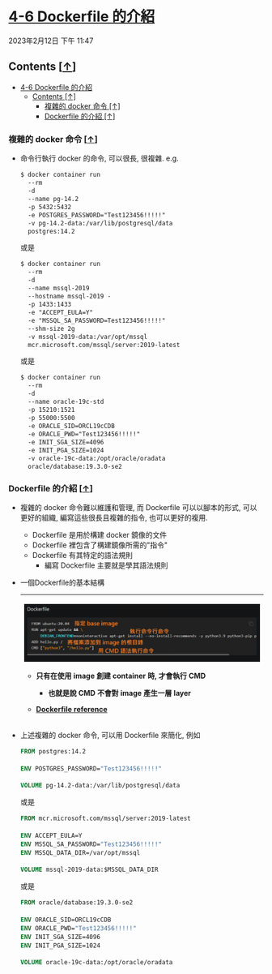 <!-- This md file is originally converted from onenote -->

# [4-6 Dockerfile 的介紹](https://dockertips.readthedocs.io/en/latest/docker-image/dockerfile-intro.html)

2023年2月12日
下午 11:47

## Contents [[↑](#4-6-dockerfile-的介紹)]

- [4-6 Dockerfile 的介紹](#4-6-dockerfile-的介紹)
  - [Contents \[↑\]](#contents-)
    - [複雜的 docker 命令 \[↑\]](#複雜的-docker-命令-)
    - [Dockerfile 的介紹 \[↑\]](#dockerfile-的介紹-)

### 複雜的 docker 命令 [[↑](#4-6-dockerfile-的介紹)]

- 命令行執行 docker 的命令, 可以很長, 很複雜. e.g.

  ```shell
  $ docker container run
    --rm
    -d
    --name pg-14.2
    -p 5432:5432
    -e POSTGRES_PASSWORD="Test123456!!!!!"
    -v pg-14.2-data:/var/lib/postgresql/data
    postgres:14.2
  ```

  或是

  ```shell
  $ docker container run
    --rm
    -d
    --name mssql-2019
    --hostname mssql-2019 -
    -p 1433:1433
    -e "ACCEPT_EULA=Y"
    -e "MSSQL_SA_PASSWORD=Test123456!!!!!"
    --shm-size 2g
    -v mssql-2019-data:/var/opt/mssql 
    mcr.microsoft.com/mssql/server:2019-latest
  ```

  或是
  
  ```shell
  $ docker container run
    --rm
    -d
    --name oracle-19c-std
    -p 15210:1521
    -p 55000:5500
    -e ORACLE_SID=ORCL19cCDB
    -e ORACLE_PWD="Test123456!!!!!"
    -e INIT_SGA_SIZE=4096
    -e INIT_PGA_SIZE=1024
    -v oracle-19c-data:/opt/oracle/oradata
    oracle/database:19.3.0-se2
  ```

### Dockerfile 的介紹 [[↑](#4-6-dockerfile-的介紹)]

- 複雜的 docker 命令難以維護和管理, 而 Dockerfile 可以以腳本的形式, 可以更好的組織, 編寫這些很長且複雜的指令, 也可以更好的複用.
  - Dockerfile 是用於構建 docker 鏡像的文件
  - Dockerfile 裡包含了構建鏡像所需的"指令"
  - Dockerfile 有其特定的語法規則
    - 編寫 Dockerfile 主要就是學其語法規則
- 一個Dockerfile的基本結構
  <table>
    <colgroup>
      <col style="width: 100%" />
    </colgroup>
    <thead>
      <tr class="header">
        <th>
          <p><img src="assets/005_4-6_Dockerfile_的介绍_000.png" /></p>
          <ul class="incremental">
            <li>
              <p>只有在使用 image 創建 container 時, 才會執行 CMD</p>
              <ul class="incremental">
                <li>
                  <p>也就是說 CMD 不會對 image 產生一層 layer</p>
                </li>
              </ul>
            </li>
            <li>
              <p><a href="https://docs.docker.com/engine/reference/builder/">Dockerfile reference</a></p>
            </li>
          </ul>
        </th>
      </tr>
    </thead>
    <tbody>
    </tbody>
  </table>

- 上述複雜的 docker 命令, 可以用 Dockerfile 來簡化, 例如

  ```dockerfile
  FROM postgres:14.2

  ENV POSTGRES_PASSWORD="Test123456!!!!!"

  VOLUME pg-14.2-data:/var/lib/postgresql/data
  ```

  或是

  ```dockerfile
  FROM mcr.microsoft.com/mssql/server:2019-latest

  ENV ACCEPT_EULA=Y
  ENV MSSQL_SA_PASSWORD="Test123456!!!!!"
  ENV MSSQL_DATA_DIR=/var/opt/mssql

  VOLUME mssql-2019-data:$MSSQL_DATA_DIR
  ```

  或是

  ```dockerfile
  FROM oracle/database:19.3.0-se2

  ENV ORACLE_SID=ORCL19cCDB
  ENV ORACLE_PWD="Test123456!!!!!"
  ENV INIT_SGA_SIZE=4096
  ENV INIT_PGA_SIZE=1024

  VOLUME oracle-19c-data:/opt/oracle/oradata
  ```
